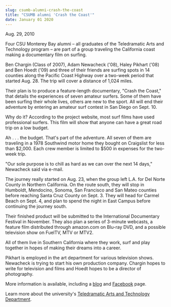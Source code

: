 ```yaml
---
slug: csumb-alumni-crash-the-coast
title: "CSUMB alumni 'Crash the Coast'"
date: January 01 2020
---
```


 
<p>Aug. 29, 2010</p>
<p>
  Four CSU Monterey Bay alumni – all graduates of the Teledramatic Arts and
  Technology program – are part of a group traveling the California coast making
  a documentary film on surfing.
</p>
<p>
  Ben Chargin &#40;Class of 2007&#41;, Adam Newacheck &#40;'08&#41;, Haley
  Pikhart &#40;'08&#41; and Ben Hoedt &#40;'09&#41; and three of their friends
  are surfing spots in 14 counties along the Pacific Coast Highway over a
  two&#45;week period that started Aug. 28. The trip will cover a distance of
  1,024 miles.
</p>
<p>
  Their plan is to produce a feature&#45;length documentary, "Crash the Coast,"
  that details the experiences of seven amateur surfers. Some of them have been
  surfing their whole lives, others are new to the sport. All will end their
  adventure by entering an amateur surf contest in San Diego on Sept. 10.
</p>
<p>
  Why do it? According to the project website, most surf films have used
  professional surfers. This film will show that anyone can have a great road
  trip on a low budget.
</p>
<p>
  Ah . . . the budget. That's part of the adventure. All seven of them are
  traveling in a 1978 Southwind motor home they bought on Craigslist for less
  than $2,000. Each crew member is limited to $500 in expenses for the
  two&#45;week trip.
</p>
<p>
  "Our sole purpose is to chill as hard as we can over the next 14 days,"
  Newacheck said via e&#45;mail.
</p>
<p>
  The journey really started on Aug. 23, when the group left L.A. for Del Norte
  County in Northern California. On the route south, they will stop in Humboldt,
  Mendocino, Sonoma, San Francisco and San Mateo counties before reaching Santa
  Cruz County on Sept. 3. They will head for Carmel Beach on Sept. 4, and plan
  to spend the night in East Campus before continuing the journey south.
</p>
<p>
  Their finished product will be submitted to the International Documentary
  Festival in November. They also plan a series of 3&#45;minute webcasts, a
  feature film distributed through amazon.com on Blu&#45;ray DVD, and a possible
  television show on FuelTV, MTV or MTV2.
</p>
<p>
  All of them live in Southern California where they work, surf and play
  together in hopes of making their dreams into a career.
</p>
<p>
  Pikhart is employed in the art department for various television shows.
  Newacheck is trying to start his own production company. Chargin hopes to
  write for television and films and Hoedt hopes to be a director of
  photography.
</p>
<p>
  More information is available, including a
  <a href="https://tower11films.com/">blog</a> and
  <a href="https://www.facebook.com/crashthecoast.">Facebook</a> page.
</p>
<p>
  Learn more about the university's
  <a href="https://csumb.edu/tat">Teledramatic Arts and Technology Department</a
  >.
</p>
 
